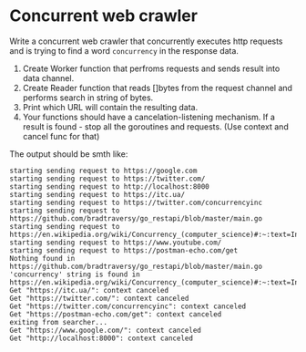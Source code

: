 # Concurrent web crawler

Write a concurrent web crawler that concurrently executes http requests and is trying to find a word `concurrency` in the response data.

1. Create Worker function that perfroms requests and sends result into data channel.
2. Create Reader function that reads []bytes from the request channel and performs search in string of bytes.
3. Print which URL will contain the resulting data.
4. Your functions should have a cancelation-listening mechanism. If a result is found - stop all the goroutines and requests. (Use context and cancel func for that)


The output should be smth like:

```
starting sending request to https://google.com
starting sending request to https://twitter.com/
starting sending request to http://localhost:8000
starting sending request to https://itc.ua/
starting sending request to https://twitter.com/concurrencyinc
starting sending request to https://github.com/bradtraversy/go_restapi/blob/master/main.go
starting sending request to https://en.wikipedia.org/wiki/Concurrency_(computer_science)#:~:text=In%20computer%20science%2C%20concurrency%20is,without%20affecting%20the%20final%20outcome.
starting sending request to https://www.youtube.com/
starting sending request to https://postman-echo.com/get
Nothing found in https://github.com/bradtraversy/go_restapi/blob/master/main.go
'concurrency' string is found in https://en.wikipedia.org/wiki/Concurrency_(computer_science)#:~:text=In%20computer%20science%2C%20concurrency%20is,without%20affecting%20the%20final%20outcome.
Get "https://itc.ua/": context canceled
Get "https://twitter.com/": context canceled
Get "https://twitter.com/concurrencyinc": context canceled
Get "https://postman-echo.com/get": context canceled
exiting from searcher...
Get "https://www.google.com/": context canceled
Get "http://localhost:8000": context canceled

```


